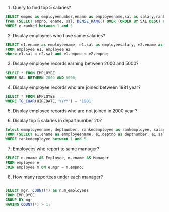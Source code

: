 1. Query to find top 5 salaries?

```sql
SELECT empno as employeenumber,ename as employeename,sal as salary,ranked as salrank
from (SELECT empno, ename, sal, DENSE_RANK() OVER (ORDER BY SAL DESC) as ranked FROM employee) e
WHERE e.ranked between 1 and 5
```
2. Display employees who have same salaries?
```sql
SELECT e1.ename as employeename, e1.sal as employeesalary, e2.ename as secondemployee, e2.sal as secondemployeesalary
FROM employee e1, employee e2
where e1.sal = e2.sal and e1.empno < e2.empno;
```
3. Display employee records earning between 2000 and 5000?
```sql
SELECT * FROM EMPLOYEE 
WHERE SAL BETWEEN 2000 AND 5000;
```
4. Display employee records who are joined between 1981 year?
```sql
SELECT * FROM EMPLOYEE
WHERE TO_CHAR(HIREDATE,'YYYY') = '1981'
```
5. Display employee records who are not joined  in 2000 year ?


6. Display top 5 salaries in departnumber 20?
```sql
Select emmployeename, deptnumber, rankedemployee as rankemployee, salary
FROM (SELECT e1.ename as emmployeename, e1.deptno as deptnumber, e1.sal as salary, DENSE_RANK() OVER (ORDER BY e1.sal DESC) as rankedemployee FROM employee e1 where e1.deptno=20) NEWW
WHERE rankedemployee between 1 and 5
```
7. Employees who report to same manager?

```sql
SELECT e.ename AS Employee, m.ename AS Manager
FROM employee e
JOIN employee m ON e.mgr = m.empno;
```
8. How many reportees under each manager?

```sql

SELECT mgr, COUNT(*) as num_employees
FROM EMPLOYEE
GROUP BY mgr
HAVING COUNT(*) > 1;

```

